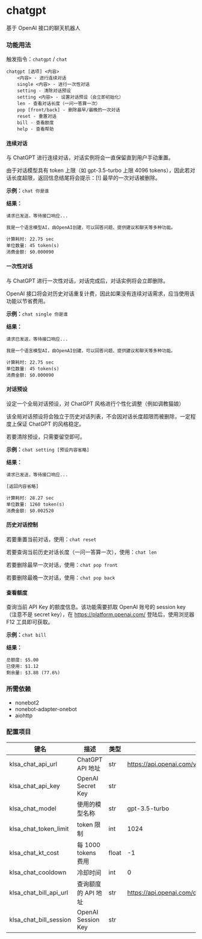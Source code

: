 # chatgpt

基于 OpenAI 接口的聊天机器人

### 功能用法

触发指令：`chatgpt` / `chat`

```
chatgpt [选项] <内容>
    <内容> - 进行连续对话
    single <内容> - 进行一次性对话
    setting - 清除对话预设
    setting <内容> - 设置对话预设（会立即初始化）
    len - 查看对话长度（一问一答算一次）
    pop [front/back] - 删除最早/最晚的一次对话
    reset - 重置对话
    bill - 查看额度 
    help - 查看帮助
```

#### 连续对话

与 ChatGPT 进行连续对话，对话实例将会一直保留直到用户手动重置。

由于对话模型具有 token 上限（如 gpt-3.5-turbo 上限 4096 tokens），因此若对话长度超限，返回信息结尾将会提示：[!] 最早的一次对话被删除。

**示例：**`chat 你是谁`

**结果：**

```
请求已发送，等待接口响应...
```

```
我是一个语言模型AI，由OpenAI创建，可以回答问题、提供建议和聊天等多种功能。

计算耗时: 22.75 sec
单位数量: 45 token(s)
消费金额: $0.000090
```

#### 一次性对话

与 ChatGPT 进行一次性对话，对话完成后，对话实例将会立即删除。

OpenAI 接口将会对历史对话重复计费，因此如果没有连续对话需求，应当使用该功能以节省费用。

**示例：**`chat single 你是谁`

**结果：**

```
请求已发送，等待接口响应...
```

```
我是一个语言模型AI，由OpenAI创建，可以回答问题、提供建议和聊天等多种功能。

计算耗时: 22.75 sec
单位数量: 45 token(s)
消费金额: $0.000090
```

#### 对话预设

设定一个全局对话预设，对 ChatGPT 风格进行个性化调整（例如调教猫娘）

该全局对话预设将会独立于历史对话列表，不会因对话长度超限而被删除，一定程度上保证 ChatGPT 的风格稳定。

若要清除预设，只需要留空即可。

**示例：**`chat setting [预设内容省略]`

**结果：**

```
请求已发送，等待接口响应...
```

```
[返回内容省略]

计算耗时: 28.27 sec
单位数量: 1260 token(s)
消费金额: $0.002520
```

#### 历史对话控制

若要重置当前对话，使用：`chat reset`

若要查询当前历史对话长度（一问一答算一次），使用：`chat len`

若要删除最早一次对话，使用：`chat pop front`

若要删除最晚一次对话，使用：`chat pop back`

#### 查看额度

查询当前 API Key 的额度信息。该功能需要抓取 OpenAI 账号的 session key（注意不是 secret key），在 https://platform.openai.com/ 登陆后，使用浏览器 F12 工具即可获取。

**示例：**`chat bill`

**结果：**

```
总额度: $5.00
已使用: $1.12
剩余量: $3.88 (77.6%)
```

### 所需依赖

- nonebot2
- nonebot-adapter-onebot
- aiohttp

### 配置项目

| 键名                   | 描述                | 类型  | 默认值                                                 |
| ---------------------- | ------------------- | ----- | ------------------------------------------------------ |
| klsa_chat_api_url      | ChatGPT API 地址    | str   | https://api.openai.com/v1/chat/completions             |
| klsa_chat_api_key      | OpenAI Secret Key   | str   |                                                        |
| klsa_chat_model        | 使用的模型名称      | str   | gpt-3.5-turbo                                          |
| klsa_chat_token_limit  | token 限制          | int   | 1024                                                   |
| klsa_chat_kt_cost      | 每 1000 tokens 费用 | float | -1                                                     |
| klsa_chat_cooldown     | 冷却时间            | int   | 0                                                      |
| klsa_chat_bill_api_url | 查询额度的 API 地址 | str   | https://api.openai.com/dashboard/billing/credit_grants |
| klsa_chat_bill_session | OpenAI Session Key  | str   |                                                        |